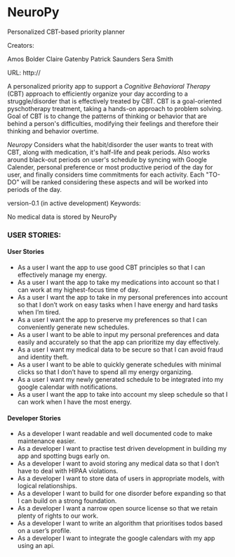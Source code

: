 # NeuroPy
Personalized CBT-based priority planner

Creators:

Amos Bolder Claire Gatenby Patrick Saunders Sera Smith

URL: http://

A personalized priority app to support a *Cognitive Behavioral Therapy* (CBT) approach to efficiently organize your day according to a struggle/disorder that is effectively treated by CBT. CBT is a goal-oriented pyschotherapy treatment, taking a hands-on approach to problem solving. Goal of CBT is to change the patterns of thinking or behavior that are behind a person's difficulties, modifying their feelings and therefore their thinking and behavior overtime.

*Neuropy* Considers what the habit/disorder the user wants to treat with CBT, along with medication, it's half-life and peak periods. Also works around black-out periods on user's schedule by syncing with Google Calender, personal preference or most productive period of the day for user, and finally considers time commitments for each activity. Each "TO-DO" will be ranked considering these aspects and will be worked into periods of the day.

version-0.1 (in active development) Keywords: 

No medical data is stored by NeuroPy

### USER STORIES:

#### User Stories

- As a user I want the app to use good CBT principles so that I can effectively manage my energy.
- As a user I want the app to take my medications into account so that I can work at my highest-focus time of day.
- As a user I want the app to take in my personal preferences into account so that I don’t work on easy tasks when I have energy and hard tasks when I’m tired.
- As a user I want the app to preserve my preferences so that I can conveniently generate new schedules.
- As a user I want to be able to input my personal preferences and data easily and accurately so that the app can prioritize my day effectively.
- As a user I want my medical data to be secure so that I can avoid fraud and identity theft.
- As a user I want to be able to quickly generate schedules with minimal clicks so that I don’t have to spend all my energy organizing.
- As a user I want my newly generated schedule to be integrated into my google calendar with notifications.
- As a user I want the app to take into account my sleep schedule so that I can work when I have the most energy.


#### Developer Stories

- As a developer I want readable and well documented code to make maintenance easier.
- As a developer I want to practise test driven development in building my app and spotting bugs early on.
- As a developer I want to avoid storing any medical data so that I don’t have to deal with HIPAA violations.
- As a developer I want to store data of users in appropriate models, with logical relationships.
- As a developer I want to build for one disorder before expanding so that I can build on a strong foundation.
- As a developer I want a narrow open source license so that we retain plenty of rights to our work.
- As a developer I want to write an algorithm that prioritises todos based on a user’s profile.
- As a developer I want to integrate the google calendars with my app using an api.


